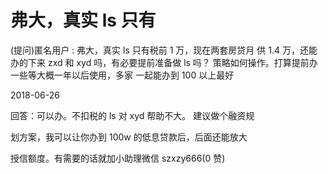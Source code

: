 # 弗大，真实 ls 只有

(提问)匿名用户 : 弗大，真实 ls 只有税前 1 万，现在两套房贷月 供 1.4 万，还能办的下来 zxd 和 xyd 吗，有必要提前准备做 ls 吗？ 策略如何操作。打算提前办一些等大概一年以后使用，多家 一起能办到 100 以上最好

2018-06-26

回答：可以办。不扣税的 ls 对 xyd 帮助不大。 建议做个融资规

划方案，我可以让你办到 100w 的低息贷款后，后面还能放大

授信额度。有需要的话就加小助理微信 szxzy666(0 赞)